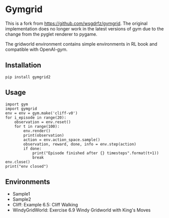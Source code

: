# Gymgrid

This is a fork from https://github.com/wsgdrfz/gymgrid. The original implementation does no longer work in the latest versions of gym due to the change from the pyglet renderer to pygame.



The gridworld environment contains simple environments in RL book and compatible with OpenAI-gym.

## Installation

```
pip install gymgrid2
```

## Usage

```
import gym
import gymgrid
env = env = gym.make('cliff-v0')
for i_episode in range(20):
    observation = env.reset()
    for t in range(100):
        env.render()
        print(observation)
        action = env.action_space.sample()
        observation, reward, done, info = env.step(action)
        if done:
            print("Episode finished after {} timesteps".format(t+1))
            break
env.close()
print("env closed")
```

## Environments

- Sample1
- Sample2
- Cliff: Example 6.5: Cliff Walking
- WindyGridWorld: Exercise 6.9 Windy Gridworld with King's Moves
